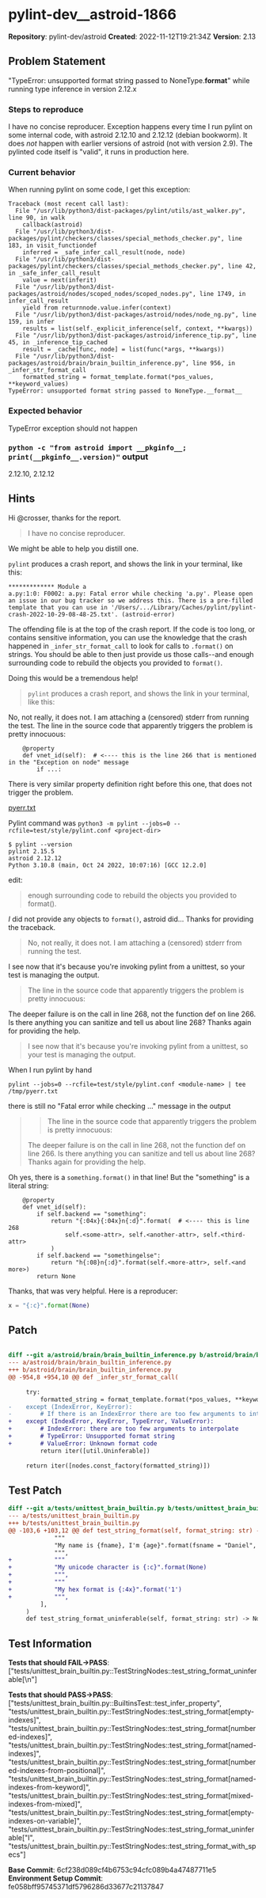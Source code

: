 # pylint-dev__astroid-1866

**Repository**: pylint-dev/astroid
**Created**: 2022-11-12T19:21:34Z
**Version**: 2.13

## Problem Statement

"TypeError: unsupported format string passed to NoneType.__format__" while running type inference in version 2.12.x
### Steps to reproduce

I have no concise reproducer. Exception happens every time I run pylint on some internal code, with astroid 2.12.10 and 2.12.12 (debian bookworm). It does _not_ happen with earlier versions of astroid (not with version 2.9). The pylinted code itself is "valid", it runs in production here.

### Current behavior

When running pylint on some code, I get this exception:
```
Traceback (most recent call last):
  File "/usr/lib/python3/dist-packages/pylint/utils/ast_walker.py", line 90, in walk
    callback(astroid)
  File "/usr/lib/python3/dist-packages/pylint/checkers/classes/special_methods_checker.py", line 183, in visit_functiondef
    inferred = _safe_infer_call_result(node, node)
  File "/usr/lib/python3/dist-packages/pylint/checkers/classes/special_methods_checker.py", line 42, in _safe_infer_call_result
    value = next(inferit)
  File "/usr/lib/python3/dist-packages/astroid/nodes/scoped_nodes/scoped_nodes.py", line 1749, in infer_call_result
    yield from returnnode.value.infer(context)
  File "/usr/lib/python3/dist-packages/astroid/nodes/node_ng.py", line 159, in infer
    results = list(self._explicit_inference(self, context, **kwargs))
  File "/usr/lib/python3/dist-packages/astroid/inference_tip.py", line 45, in _inference_tip_cached
    result = _cache[func, node] = list(func(*args, **kwargs))
  File "/usr/lib/python3/dist-packages/astroid/brain/brain_builtin_inference.py", line 956, in _infer_str_format_call
    formatted_string = format_template.format(*pos_values, **keyword_values)
TypeError: unsupported format string passed to NoneType.__format__
```

### Expected behavior

TypeError exception should not happen

### `python -c "from astroid import __pkginfo__; print(__pkginfo__.version)"` output

2.12.10,
2.12.12


## Hints

Hi @crosser, thanks for the report.

> I have no concise reproducer. 

We might be able to help you distill one.

`pylint` produces a crash report, and shows the link in your terminal, like this:
```shell
************* Module a
a.py:1:0: F0002: a.py: Fatal error while checking 'a.py'. Please open an issue in our bug tracker so we address this. There is a pre-filled template that you can use in '/Users/.../Library/Caches/pylint/pylint-crash-2022-10-29-08-48-25.txt'. (astroid-error)
```
The offending file is at the top of the crash report. If the code is too long, or contains sensitive information, you can use the knowledge that the crash happened in `_infer_str_format_call` to look for calls to `.format()` on strings. You should be able to then just provide us those calls--and enough surrounding code to rebuild the objects you provided to `format()`. 

Doing this would be a tremendous help!
> `pylint` produces a crash report, and shows the link in your terminal, like this:

No, not really, it does not. I am attaching a (censored) stderr from running the test. The line in the source code that apparently triggers the problem is pretty innocuous:

```
    @property
    def vnet_id(self):  # <---- this is the line 266 that is mentioned in the "Exception on node" message
        if ...:
```
There is very similar property definition right before this one, that does not trigger the problem.

[pyerr.txt](https://github.com/PyCQA/astroid/files/9900190/pyerr.txt)

Pylint command was `python3 -m pylint --jobs=0 --rcfile=test/style/pylint.conf <project-dir>`

```
$ pylint --version
pylint 2.15.5
astroid 2.12.12
Python 3.10.8 (main, Oct 24 2022, 10:07:16) [GCC 12.2.0]
```

edit:
> enough surrounding code to rebuild the objects you provided to format().

_I_ did not provide any objects to `format()`, astroid did...
Thanks for providing the traceback.

> No, not really, it does not. I am attaching a (censored) stderr from running the test. 

I see now that it's because you're invoking pylint from a unittest, so your test is managing the output.

> The line in the source code that apparently triggers the problem is pretty innocuous:

The deeper failure is on the call in line 268, not the function def on line 266. Is there anything you can sanitize and tell us about line 268? Thanks again for providing the help.
> I see now that it's because you're invoking pylint from a unittest, so your test is managing the output.

When I run pylint by hand

```
pylint --jobs=0 --rcfile=test/style/pylint.conf <module-name> | tee /tmp/pyerr.txt
```
there is still no "Fatal error while checking ..." message in the output

> > The line in the source code that apparently triggers the problem is pretty innocuous:
> 
> The deeper failure is on the call in line 268, not the function def on line 266. Is there anything you can sanitize and tell us about line 268? Thanks again for providing the help.

Oh yes, there is a `something.format()` in that line! But the "something" is a literal string:
```
    @property
    def vnet_id(self):
        if self.backend == "something":
            return "{:04x}{:04x}n{:d}".format(  # <---- this is line 268
                self.<some-attr>, self.<another-attr>, self.<third-attr>
            )
        if self.backend == "somethingelse":
            return "h{:08}n{:d}".format(self.<more-attr>, self.<and more>)
        return None
```

Thanks, that was very helpful. Here is a reproducer:
```python
x = "{:c}".format(None)
```

## Patch

```diff

diff --git a/astroid/brain/brain_builtin_inference.py b/astroid/brain/brain_builtin_inference.py
--- a/astroid/brain/brain_builtin_inference.py
+++ b/astroid/brain/brain_builtin_inference.py
@@ -954,8 +954,10 @@ def _infer_str_format_call(
 
     try:
         formatted_string = format_template.format(*pos_values, **keyword_values)
-    except (IndexError, KeyError):
-        # If there is an IndexError there are too few arguments to interpolate
+    except (IndexError, KeyError, TypeError, ValueError):
+        # IndexError: there are too few arguments to interpolate
+        # TypeError: Unsupported format string
+        # ValueError: Unknown format code
         return iter([util.Uninferable])
 
     return iter([nodes.const_factory(formatted_string)])


```

## Test Patch

```diff
diff --git a/tests/unittest_brain_builtin.py b/tests/unittest_brain_builtin.py
--- a/tests/unittest_brain_builtin.py
+++ b/tests/unittest_brain_builtin.py
@@ -103,6 +103,12 @@ def test_string_format(self, format_string: str) -> None:
             """
             "My name is {fname}, I'm {age}".format(fsname = "Daniel", age = 12)
             """,
+            """
+            "My unicode character is {:c}".format(None)
+            """,
+            """
+            "My hex format is {:4x}".format('1')
+            """,
         ],
     )
     def test_string_format_uninferable(self, format_string: str) -> None:

```

## Test Information

**Tests that should FAIL→PASS**: ["tests/unittest_brain_builtin.py::TestStringNodes::test_string_format_uninferable[\\n"]

**Tests that should PASS→PASS**: ["tests/unittest_brain_builtin.py::BuiltinsTest::test_infer_property", "tests/unittest_brain_builtin.py::TestStringNodes::test_string_format[empty-indexes]", "tests/unittest_brain_builtin.py::TestStringNodes::test_string_format[numbered-indexes]", "tests/unittest_brain_builtin.py::TestStringNodes::test_string_format[named-indexes]", "tests/unittest_brain_builtin.py::TestStringNodes::test_string_format[numbered-indexes-from-positional]", "tests/unittest_brain_builtin.py::TestStringNodes::test_string_format[named-indexes-from-keyword]", "tests/unittest_brain_builtin.py::TestStringNodes::test_string_format[mixed-indexes-from-mixed]", "tests/unittest_brain_builtin.py::TestStringNodes::test_string_format[empty-indexes-on-variable]", "tests/unittest_brain_builtin.py::TestStringNodes::test_string_format_uninferable[\"I", "tests/unittest_brain_builtin.py::TestStringNodes::test_string_format_with_specs"]

**Base Commit**: 6cf238d089cf4b6753c94cfc089b4a47487711e5
**Environment Setup Commit**: fe058bff95745371df5796286d33677c21137847
